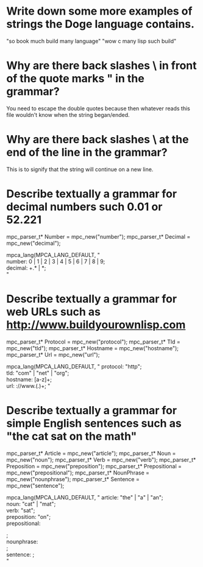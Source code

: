 # Write down some more examples of strings the Doge language contains.

"so book much build many language"
"wow c many lisp such build"

# Why are there back slashes \ in front of the quote marks " in the grammar?

You need to escape the double quotes because then whatever reads this file wouldn't know when the string began/ended.

# Why are there back slashes \ at the end of the line in the grammar?

This is to signify that the string will continue on a new line.

# Describe textually a grammar for decimal numbers such 0.01 or 52.221

mpc_parser_t* Number = mpc_new("number");
mpc_parser_t* Decimal = mpc_new("decimal");

mpca_lang(MPCA_LANG_DEFAULT,
"                                                    \
  number: 0 | 1 | 2 | 3 | 4 | 5 | 6 | 7 | 8 | 9;     \
  decimal: <number>+.<digit>* | <digit>*;            \
"

# Describe textually a grammar for web URLs such as http://www.buildyourownlisp.com

mpc_parser_t* Protocol = mpc_new("protocol");
mpc_parser_t* Tld = mpc_new("tld");
mpc_parser_t* Hostname = mpc_new("hostname");
mpc_parser_t* Url = mpc_new("url");

mpca_lang(MPCA_LANG_DEFAULT,
"
  protocol: \"http\";                                \
  tld: \"com\" | \"net\" | \"org\";                  \
  hostname: [a-z]+;                                  \
  url: <protocol>://www.(<hostname>.)+<tld>;
"

# Describe textually a grammar for simple English sentences such as "the cat sat on the math"

mpc_parser_t* Article = mpc_new("article");
mpc_parser_t* Noun = mpc_new("noun");
mpc_parser_t* Verb = mpc_new("verb");
mpc_parser_t* Preposition = mpc_new("preposition");
mpc_parser_t* Prepositional = mpc_new("prepositional");
mpc_parser_t* NounPhrase = mpc_new("nounphrase");
mpc_parser_t* Sentence = mpc_new("sentence");

mpca_lang(MPCA_LANG_DEFAULT,
"
  article: \"the\" | \"a\" | \"an\";                 \
  noun: \"cat\" | \"mat\";                           \
  verb: \"sat\";                                     \
  preposition: \"on\";                               \
  prepositional: <preposition> <article> <noun>;     \
  nounphrase: <article> <noun>;                      \
  sentence: <nounphrase> <verb> <prepositional>;     \
"

